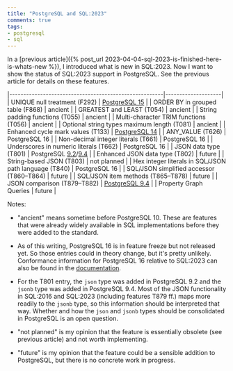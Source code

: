 ```yaml
---
title: "PostgreSQL and SQL:2023"
comments: true
tags:
- postgresql
- sql
---
```


In a [previous article]({% post_url
2023-04-04-sql-2023-is-finished-here-is-whats-new %}), I introduced
what is new in SQL:2023.  Now I want to show the status of SQL:2023
support in PostgreSQL.  See the previous article for details on these
features.

|-------------------------------------------------------|--------------------|
| UNIQUE null treatment (F292)                          | [PostgreSQL 15](https://www.postgresql.org/docs/15/release-15.html) |
| ORDER BY in grouped table (F868)                      | ancient            |
| GREATEST and LEAST (T054)                             | ancient            |
| String padding functions (T055)                       | ancient            |
| Multi-character TRIM functions (T056)                 | ancient            |
| Optional string types maximum length (T081)           | ancient            |
| Enhanced cycle mark values (T133)                     | [PostgreSQL 14](https://www.postgresql.org/docs/14/release-14.html) |
| ANY_VALUE (T626)                                      | PostgreSQL 16      |
| Non-decimal integer literals (T661)                   | PostgreSQL 16      |
| Underscores in numeric literals (T662)                | PostgreSQL 16      |
| JSON data type (T801)                                 | PostgreSQL [9.2](https://www.postgresql.org/docs/9.2/release-9-2.html)/[9.4](https://www.postgresql.org/docs/9.4/release-9-4.html) |
| Enhanced JSON data type (T802)                        | future             |
| String-based JSON (T803)                              | not planned        |
| Hex integer literals in SQL/JSON path language (T840) | PostgreSQL 16      |
| SQL/JSON simplified accessor (T860–T864)              | future             |
| SQL/JSON item methods (T865–T878)                     | future             |
| JSON comparison (T879–T882)                           | [PostgreSQL 9.4](https://www.postgresql.org/docs/9.4/release-9-4.html) |
| Property Graph Queries                                | future             |

Notes:

* "ancient" means sometime before PostgreSQL 10.  These are features
  that were already widely available in SQL implementations before
  they were added to the standard.

* As of this writing, PostgreSQL 16 is in feature freeze but not
  released yet.  So those entries could in theory change, but it's
  pretty unlikely.  Conformance information for PostgreSQL 16 relative
  to SQL:2023 can also be found in the
  [documentation](https://www.postgresql.org/docs/devel/features.html).

* For the T801 entry, the `json` type was added in PostgreSQL 9.2 and
  the `jsonb` type was added in PostgreSQL 9.4.  Most of the JSON
  functionality in SQL:2016 and SQL:2023 (including features T879 ff.)
  maps more readily to the `jsonb` type, so this information should be
  interpreted that way.  Whether and how the `json` and `jsonb` types
  should be consolidated in PostgreSQL is an open question.

* "not planned" is my opinion that the feature is essentially obsolete
  (see previous article) and not worth implementing.

* "future" is my opinion that the feature could be a sensible addition
  to PostgreSQL, but there is no concrete work in progress.
